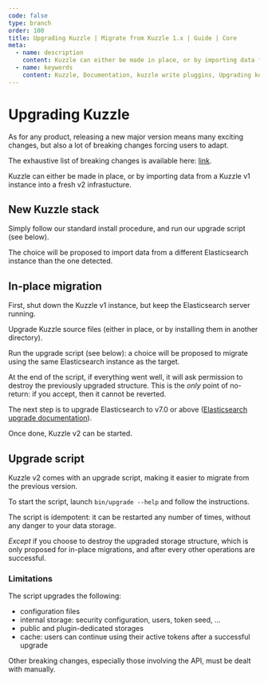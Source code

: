 ```yaml
---
code: false
type: branch
order: 100
title: Upgrading Kuzzle | Migrate from Kuzzle 1.x | Guide | Core
meta:
  - name: description
    content: Kuzzle can either be made in place, or by importing data from a Kuzzle v1 instance into a fresh v2 infrastucture.
  - name: keywords
    content: Kuzzle, Documentation, kuzzle write pluggins, Upgrading kuzzle
---
```


# Upgrading Kuzzle

As for any product, releasing a new major version means many exciting changes, but also a lot of breaking changes forcing users to adapt.

The exhaustive list of breaking changes is available here: [link](/core/2/guides/migrate-from-v1/changes).

Kuzzle can either be made in place, or by importing data from a Kuzzle v1 instance into a fresh v2 infrastucture.

## New Kuzzle stack 

Simply follow our standard install procedure, and run our upgrade script (see below).

The choice will be proposed to import data from a different Elasticsearch instance than the one detected.

## In-place migration

First, shut down the Kuzzle v1 instance, but keep the Elasticsearch server running.

Upgrade Kuzzle source files (either in place, or by installing them in another directory).

Run the upgrade script (see below): a choice will be proposed to migrate using the same Elasticsearch instance as the target.

At the end of the script, if everything went well, it will ask permission to destroy the previously upgraded structure. This is the *only* point of no-return: if you accept, then it cannot be reverted.

The next step is to upgrade Elasticsearch to v7.0 or above ([Elasticsearch upgrade documentation](https://www.elastic.co/guide/en/elasticsearch/reference/7.4/setup-upgrade.html)).

Once done, Kuzzle v2 can be started.

## Upgrade script

Kuzzle v2 comes with an upgrade script, making it easier to migrate from the previous version.

To start the script, launch `bin/upgrade --help` and follow the instructions.

The script is idempotent: it can be restarted any number of times, without any danger to your data storage.

*Except* if you choose to destroy the upgraded storage structure, which is only proposed for in-place migrations, and after every other operations are successful.

### Limitations

The script upgrades the following:
- configuration files
- internal storage: security configuration, users, token seed, ...
- public and plugin-dedicated storages
- cache: users can continue using their active tokens after a successful upgrade

Other breaking changes, especially those involving the API, must be dealt with manually.

